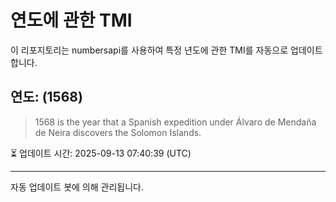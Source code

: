
# 연도에 관한 TMI

이 리포지토리는 numbersapi를 사용하여 특정 년도에 관한 TMI를 자동으로 업데이트합니다.

## 연도: (1568)
> 1568 is the year that a Spanish expedition under Álvaro de Mendaña de Neira discovers the Solomon Islands.

⏳ 업데이트 시간: 2025-09-13 07:40:39 (UTC)

---
자동 업데이트 봇에 의해 관리됩니다.
